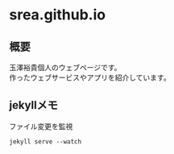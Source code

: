 # srea.github.io

## 概要

玉澤裕貴個人のウェブページです。  
作ったウェブサービスやアプリを紹介しています。

## jekyllメモ

ファイル変更を監視  
```
jekyll serve --watch
```
